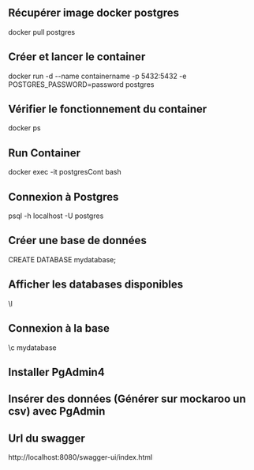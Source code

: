 ## Récupérer image docker postgres
docker pull postgres

## Créer et lancer le container
docker run -d --name containername -p 5432:5432 -e POSTGRES_PASSWORD=password postgres

## Vérifier le fonctionnement du container
docker ps

## Run Container 
docker exec -it postgresCont bash

## Connexion à Postgres
psql -h localhost -U postgres

## Créer une base de données
CREATE DATABASE mydatabase;

## Afficher les databases disponibles
\l

## Connexion à la base
\c mydatabase

## Installer PgAdmin4

## Insérer des données (Générer sur mockaroo un csv) avec PgAdmin

## Url du swagger
http://localhost:8080/swagger-ui/index.html
